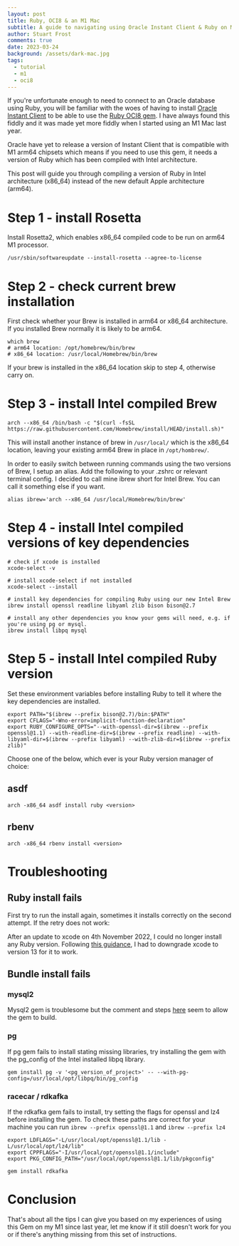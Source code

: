 ```yaml
---
layout: post
title: Ruby, OCI8 & an M1 Mac
subtitle: A guide to navigating using Oracle Instant Client & Ruby on M1 arm64 architecture
author: Stuart Frost
comments: true
date: 2023-03-24
background: /assets/dark-mac.jpg
tags:
  - tutorial
  - m1
  - oci8
---
```


If you're unfortunate enough to need to connect to an Oracle database using Ruby, you will be familiar with the woes
of having to install [Oracle Instant Client](https://www.oracle.com/uk/database/technologies/instant-client.html)
to be able to use the [Ruby OCI8 gem](https://rubygems.org/gems/ruby-oci8/versions/2.2.2). I have always found this
fiddly and it was made yet more fiddly when I started using an M1 Mac last year.

Oracle have yet to release a version of Instant Client that is compatible with M1 arm64 chipsets which means if you
need to use this gem, it needs a version of Ruby which has been compiled with Intel architecture.

This post will guide you through compiling a version of Ruby in Intel architecture
(x86_64) instead of the new default Apple architecture (arm64).

# Step 1 - install Rosetta

Install Rosetta2, which enables x86_64 compiled code to be run on arm64 M1 processor.

    /usr/sbin/softwareupdate --install-rosetta --agree-to-license

# Step 2 - check current brew installation

First check whether your Brew is installed in arm64 or x86_64
architecture. If you installed Brew normally it is likely to be arm64.

    which brew
    # arm64 location: /opt/homebrew/bin/brew
    # x86_64 location: /usr/local/Homebrew/bin/brew

If your brew is installed in the x86_64 location skip to step 4,
otherwise carry on.

# Step 3 - install Intel compiled Brew

    arch --x86_64 /bin/bash -c "$(curl -fsSL https://raw.githubusercontent.com/Homebrew/install/HEAD/install.sh)"

This will install another instance of brew in `/usr/local/` which is the x86_64 location, leaving your existing arm64 Brew
in place in `/opt/hombrew/`.

In order to easily switch between running commands using the two versions of Brew, I setup an alias.
Add the following to your .zshrc or relevant terminal config. I decided to call mine ibrew short
for Intel Brew. You can call it something else if you want.

    alias ibrew='arch --x86_64 /usr/local/Homebrew/bin/brew'

# Step 4 - install Intel compiled versions of key dependencies

    # check if xcode is installed
    xcode-select -v

    # install xcode-select if not installed
    xcode-select --install

    # install key dependencies for compiling Ruby using our new Intel Brew
    ibrew install openssl readline libyaml zlib bison bison@2.7

    # install any other dependencies you know your gems will need, e.g. if you're using pg or mysql.
    ibrew install libpq mysql

# Step 5 - install Intel compiled Ruby version

Set these environment variables before installing Ruby to tell it where
the key dependencies are installed.

    export PATH="$(ibrew --prefix bison@2.7)/bin:$PATH"
    export CFLAGS="-Wno-error=implicit-function-declaration"
    export RUBY_CONFIGURE_OPTS="--with-openssl-dir=$(ibrew --prefix openssl@1.1) --with-readline-dir=$(ibrew --prefix readline) --with-libyaml-dir=$(ibrew --prefix libyaml) --with-zlib-dir=$(ibrew --prefix zlib)"

Choose one of the below, which ever is your Ruby version manager of
choice:

## asdf

    arch -x86_64 asdf install ruby <version>

## rbenv

    arch -x86_64 rbenv install <version>

# Troubleshooting

## Ruby install fails

First try to run the install again, sometimes it installs correctly on the second attempt. If the retry does not work:

After an update to xcode on 4th November 2022, I could no longer install any Ruby version.
Following [this guidance](https://bugs.ruby-lang.org/issues/18912), I had to downgrade xcode to version 13 for it to work.

## Bundle install fails

### mysql2

Mysql2 gem is troublesome but the comment and steps
[here](https://github.com/brianmario/mysql2/issues/1175#issuecomment-891351580)
seem to allow the gem to build.

### pg

If pg gem fails to install stating missing libraries, try installing the
gem with the pg_config of the Intel installed libpq library.

    gem install pg -v '<pg_version_of_project>' -- --with-pg-config=/usr/local/opt/libpq/bin/pg_config

### racecar / rdkafka

If the rdkafka gem fails to install, try setting the flags for openssl
and lz4 before installing the gem. To check these paths are correct for
your machine you can run `ibrew --prefix openssl@1.1` and
`ibrew --prefix lz4`

    export LDFLAGS="-L/usr/local/opt/openssl@1.1/lib -L/usr/local/opt/lz4/lib"
    export CPPFLAGS="-I/usr/local/opt/openssl@1.1/include"
    export PKG_CONFIG_PATH="/usr/local/opt/openssl@1.1/lib/pkgconfig"

    gem install rdkafka

# Conclusion
That's about all the tips I can give you based on my experiences of using this Gem on my M1 since
last year, let me know if it still doesn't work for you or if there's anything missing from this
set of instructions.
